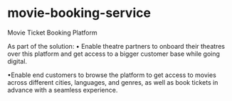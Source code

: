 # movie-booking-service
Movie Ticket Booking Platform

As part of the solution: 
• Enable theatre partners to onboard their theatres over this platform and get access to a bigger customer base while going digital.

•Enable end customers to browse the platform to get access to movies across different cities, languages, and genres, as well as book tickets in advance with a seamless experience.
